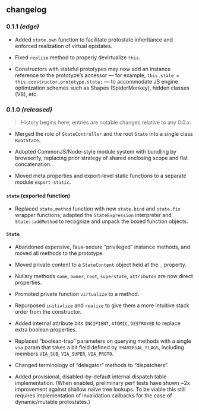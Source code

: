 ## changelog



### 0.1.1 *(edge)*

* Added `state.own` function to facilitate protostate inheritance and enforced realization of virtual epistates.

* Fixed `realize` method to properly devirtualize `this`.

* Constructors with stateful prototypes may now add an instance reference to the prototype’s accessor — for example, `this.state = this.constructor.prototype.state;` — to accommodate JS engine optimization schemes such as Shapes (SpiderMonkey), hidden classes (V8), etc.



### 0.1.0 *(released)*

> History begins here; entries are notable changes relative to any 0.0.x.

* Merged the role of `StateController` and the root `State` into a single class `RootState`.

* Adopted CommonJS/Node–style module system with bundling by browserify, replacing prior strategy of shared enclosing scope and flat concatenation.

* Moved meta properties and export-level static functions to a separate module `export-static`.


#### `state` (exported function)

* Replaced `state.method` function with new `state.bind` and `state.fix` wrapper functions; adapted the `StateExpression` interpreter and `State::addMethod` to recognize and unpack the boxed function objects.


#### `State`

* Abandoned expensive, faux-secure “privileged” instance methods, and moved all methods to the prototype.

* Moved private content to a `StateContent` object held at the `_` property.

* Nullary methods `name`, `owner`, `root`, `superstate`, `attributes` are now direct properties.

* Promoted private function `virtualize` to a method.

* Repurposed `initialize` and `realize` to give them a more intuitive stack order from the constructor.

* Added internal attribute bits `INCIPIENT`, `ATOMIC`, `DESTROYED` to replace extra boolean properties.

* Replaced “boolean-trap” parameters on querying methods with a single `via` param that takes a bit field defined by `TRAVERSAL_FLAGS`, including members `VIA_SUB`, `VIA_SUPER`, `VIA_PROTO`.

* Changed terminology of “delegator” methods to “dispatchers”.

* Added provisional, disabled-by-default internal dispatch table implementation. (When enabled, preliminary perf tests have shown ~2x improvement against shallow naïve tree lookups. To be viable this still requires implementation of invalidation callbacks for the case of dynamic/mutable protostates.)

